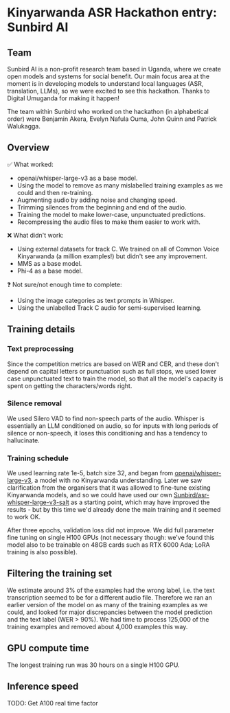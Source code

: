 # Kinyarwanda ASR Hackathon entry: Sunbird AI

## Team

Sunbird AI is a non-profit research team based in Uganda, where we create open models and systems for social benefit.
Our main focus area at the moment is in developing models to understand local languages (ASR, translation, LLMs),
so we were excited to see this hackathon. Thanks to Digital Umuganda for making it happen!

The team within Sunbird who worked on the hackathon (in alphabetical order) were Benjamin Akera, Evelyn Nafula Ouma, John Quinn and Patrick Walukagga.

## Overview

 ✅ What worked:

- openai/whisper-large-v3 as a base model.
- Using the model to remove as many mislabelled training examples as we could and then re-training.
- Augmenting audio by adding noise and changing speed.
- Trimming silences from the beginning and end of the audio.
- Training the model to make lower-case, unpunctuated predictions.
- Recompressing the audio files to make them easier to work with.

❌ What didn't work:

- Using external datasets for track C. We trained on all of Common Voice Kinyarwanda (a million examples!) but didn't see any improvement.
- MMS as a base model.
- Phi-4 as a base model.
  
❓ Not sure/not enough time to complete:

- Using the image categories as text prompts in Whisper.
- Using the unlabelled Track C audio for semi-supervised learning.

## Training details

### Text preprocessing

Since the competition metrics are based on WER and CER, and these don't depend on capital letters or punctuation such as full stops,
we used lower case unpunctuated text to train the model, so that all the model's capacity is spent on getting the characters/words right.

### Silence removal

We used Silero VAD to find non-speech parts of the audio. Whisper is essentially an LLM conditioned on audio,
so for inputs with long periods of silence or non-speech, it loses this conditioning and has a tendency to hallucinate.

### Training schedule

We used learning rate 1e-5, batch size 32, and began from [openai/whisper-large-v3](htts://hf.co/openai/whisper-large-v3), a model with no Kinyarwanda understanding.
Later we saw clarification from the organisers that it was allowed to fine-tune existing Kinyarwanda models, and
so we could have used our own [Sunbird/asr-whisper-large-v3-salt](https://hf.co/Sunbird/asr-whisper-large-v3-salt) as a starting point,
which may have improved the results - but by this time we'd already done the main training and it seemed to work OK.

After three epochs, validation loss did not improve.
We did full parameter fine tuning on single H100 GPUs
(not necessary though: we've found this model also to be trainable on 48GB cards such as RTX 6000 Ada; LoRA training is also possible).

## Filtering the training set

We estimate around 3% of the examples had the wrong label, i.e. the text transcription seemed to be for a different audio file.
Therefore we ran an earlier version of the model on as many of the training examples as we could, and looked for major discrepancies
between the model prediction and the text label (WER > 90%).
We had time to process 125,000 of the training examples and removed about 4,000 examples this way.

## GPU compute time

The longest training run was 30 hours on a single H100 GPU.

## Inference speed

TODO: Get A100 real time factor
